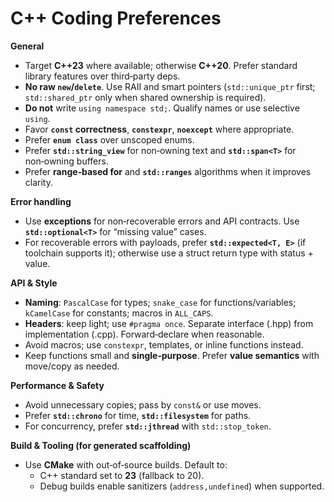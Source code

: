 
# C++ Coding Preferences 

**General**
- Target **C++23** where available; otherwise **C++20**. Prefer standard library features over third‑party deps. 
- **No raw `new`/`delete`**. Use RAII and smart pointers (`std::unique_ptr` first; `std::shared_ptr` only when shared ownership is required).
- **Do not** write `using namespace std;`. Qualify names or use selective `using`.
- Favor **`const` correctness**, **`constexpr`**, **`noexcept`** where appropriate.
- Prefer **`enum class`** over unscoped enums.
- Prefer **`std::string_view`** for non‑owning text and **`std::span<T>`** for non‑owning buffers.
- Prefer **range‑based for** and **`std::ranges`** algorithms when it improves clarity.

**Error handling**
- Use **exceptions** for non‑recoverable errors and API contracts. Use **`std::optional<T>`** for “missing value” cases.
- For recoverable errors with payloads, prefer **`std::expected<T, E>`** (if toolchain supports it); otherwise use a struct return type with status + value.

**API & Style**
- **Naming**: `PascalCase` for types; `snake_case` for functions/variables; `kCamelCase` for constants; macros in `ALL_CAPS`.
- **Headers**: keep light; use `#pragma once`. Separate interface (.hpp) from implementation (.cpp). Forward‑declare when reasonable.
- Avoid macros; use `constexpr`, templates, or inline functions instead.
- Keep functions small and **single‑purpose**. Prefer **value semantics** with move/copy as needed.

**Performance & Safety**
- Avoid unnecessary copies; pass by `const&` or use moves.
- Prefer **`std::chrono`** for time, **`std::filesystem`** for paths.
- For concurrency, prefer **`std::jthread`** with `std::stop_token`.

**Build & Tooling (for generated scaffolding)**
- Use **CMake** with out‑of‑source builds. Default to:
  - C++ standard set to **23** (fallback to 20).
  - Debug builds enable sanitizers (`address,undefined`) when supported.